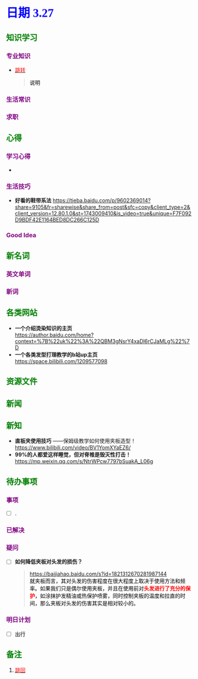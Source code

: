 ## <font color = blue face=楷体 size=6>日期 3.27 </font>

## <font color = green>知识学习 </font>
### <font color = purple>专业知识 </font>
+ <a id = "01-1">  [<font color = red>跳转</font>](#01-2)
   > <font color = o> 说明 </font>
### <font color = purple>生活常识 </font>

### <font color = purple>求职 </font>



## <font color = green>心得 </font>
### <font color = purple>学习心得 </font>
+ 
### <font color = purple>生活技巧 </font>
+ **好看的鞋带系法**
	https://tieba.baidu.com/p/9602369014?share=9105&fr=sharewise&share_from=post&sfc=copy&client_type=2&client_version=12.80.1.0&st=1743009410&is_video=true&unique=F7F092D9BDF42E1164BED8DC266C125D  
	
### <font color = purple>Good Idea </font>



## <font color = green>新名词 </font>
### <font color = purple>英文单词 </font>
### <font color = purple>新词 </font>



## <font color = green>各类网站 </font>
+ **一个介绍烫染知识的主页**  
	https://author.baidu.com/home?context=%7B%22uk%22%3A%22QBM3gNsrY4xaDl6rCJaMLg%22%7D  
+ **一个各类发型打理教学的b站up主页**  
	https://space.bilibili.com/1209577098	

## <font color = green>资源文件 </font>


## <font color = green>新闻 </font>


## <font color = green>新知 </font>
+ **直板夹使用技巧** ——保姆级教学如何使用夹板造型！ 
	https://www.bilibili.com/video/BV1YomXYaEZ6/
+ **99%的人都爱这样睡觉，但对脊椎是毁灭性打击！**  	
	https://mp.weixin.qq.com/s/NtrWPcw7797bSuakA_L06g

## <font color = green>待办事项 </font>
### <font color = purple>事项 </font>
- [ ] .
### <font color = purple>已解决 </font>
### <font color = purple>疑问 </font>
- [ ] **如何降低夹板对头发的损伤？**
	> <font color =o> https://baijiahao.baidu.com/s?id=1821312670281987144  
	就夹板而言，其对头发的伤害程度在很大程度上取决于使用方法和频率。如果我们只是偶尔使用夹板，并且在使用前对<font color =red>**头发进行了充分的保护**</font>，如涂抹护发精油或热保护喷雾，同时控制夹板的温度和拉直的时间，那么夹板对头发的伤害其实是相对较小的。
### <font color = purple>明日计划 </font>
- [ ] 出行


## <font color = green>备注 </font>
  1. <a id ="01-2">[<font color = red>跳回</font>](#01-1)

<!--stackedit_data:
eyJoaXN0b3J5IjpbODM5MDEzNTg2LC0yMjUwODcwMTYsLTEzNz
c3NDgxMDIsLTQ4MDI3MTQ4MywtMjI1MDg3MDE2LC02MDExNjI2
MCwtMjI1MDg3MDE2LC0xOTgxNjkzNTM2LC0xNzcxMDUzNzQ1LC
0xMzg0NTAzMDc4LC0yMDA4MjY1OTc2LDE5NzUwMjU2MjQsMTE2
NDkyNjE5MSwyMDgyMDY2MDgsMTE0MTUxNzEyLC02Nzc1MzQxMD
gsLTE4MjI5NDY0NTJdfQ==
-->